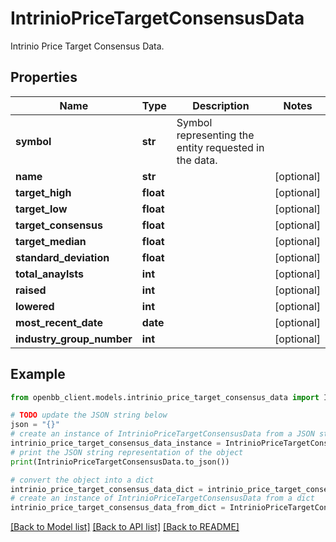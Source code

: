 # IntrinioPriceTargetConsensusData

Intrinio Price Target Consensus  Data.

## Properties

Name | Type | Description | Notes
------------ | ------------- | ------------- | -------------
**symbol** | **str** | Symbol representing the entity requested in the data. | 
**name** | **str** |  | [optional] 
**target_high** | **float** |  | [optional] 
**target_low** | **float** |  | [optional] 
**target_consensus** | **float** |  | [optional] 
**target_median** | **float** |  | [optional] 
**standard_deviation** | **float** |  | [optional] 
**total_anaylsts** | **int** |  | [optional] 
**raised** | **int** |  | [optional] 
**lowered** | **int** |  | [optional] 
**most_recent_date** | **date** |  | [optional] 
**industry_group_number** | **int** |  | [optional] 

## Example

```python
from openbb_client.models.intrinio_price_target_consensus_data import IntrinioPriceTargetConsensusData

# TODO update the JSON string below
json = "{}"
# create an instance of IntrinioPriceTargetConsensusData from a JSON string
intrinio_price_target_consensus_data_instance = IntrinioPriceTargetConsensusData.from_json(json)
# print the JSON string representation of the object
print(IntrinioPriceTargetConsensusData.to_json())

# convert the object into a dict
intrinio_price_target_consensus_data_dict = intrinio_price_target_consensus_data_instance.to_dict()
# create an instance of IntrinioPriceTargetConsensusData from a dict
intrinio_price_target_consensus_data_from_dict = IntrinioPriceTargetConsensusData.from_dict(intrinio_price_target_consensus_data_dict)
```
[[Back to Model list]](../README.md#documentation-for-models) [[Back to API list]](../README.md#documentation-for-api-endpoints) [[Back to README]](../README.md)


